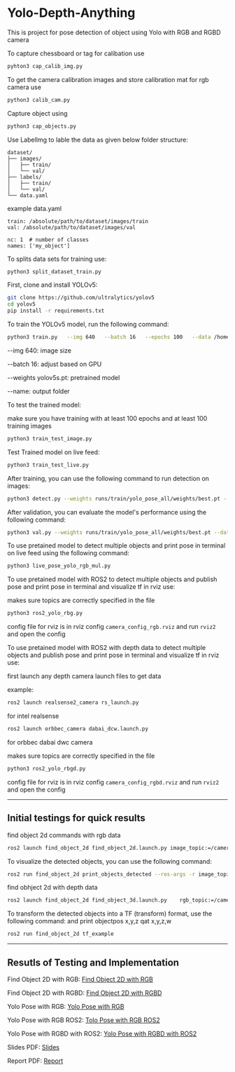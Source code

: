 # Yolo-Depth-Anything
This is project for pose detection of object using Yolo with RGB and RGBD camera

To capture chessboard or tag for calibation use 

```bash
pyhton3 cap_calib_img.py
```

To get the camera calibration images and store calibration mat for rgb camera use 

```bash
python3 calib_cam.py
```
Capture object using 
```bash
python3 cap_objects.py
```

Use LabelImg to lable the data as given below folder structure:
```
dataset/
├── images/
│   ├── train/
│   └── val/
├── labels/
│   ├── train/
│   └── val/
└── data.yaml
```

example data.yaml

```
train: /absolute/path/to/dataset/images/train
val: /absolute/path/to/dataset/images/val

nc: 1  # number of classes
names: ['my_object']
```

To splits data sets for training use:


```bash 
python3 split_dataset_train.py
```


First, clone and install YOLOv5:

```bash
git clone https://github.com/ultralytics/yolov5
cd yolov5
pip install -r requirements.txt
```


To train the YOLOv5 model, run the following command:
```bash 
python3 train.py   --img 640   --batch 16   --epochs 100   --data /home/kamal/prcv_ws/src/prcv_project/dataset/data.yaml   --weights yolov5s.pt   --name yolo_my_object
```

--img 640: image size

--batch 16: adjust based on GPU

--weights yolov5s.pt: pretrained model

--name: output folder



To test the trained model:

make sure you have training with at least 100 epochs and at least 100 training images

```bash
python3 train_test_image.py
```

Test Trained model on live feed:

```bash
python3 train_test_live.py
```

After training, you can use the following command to run detection on images:
```bash
python3 detect.py --weights runs/train/yolo_pose_all/weights/best.pt --source /home/kamal/prcv_ws/src/prcv_project/dataset_objects_raw/blue_box_00.jpg --conf 0.1
```

After validation, you can evaluate the model's performance using the following command:
```bash
python3 val.py --weights runs/train/yolo_pose_all/weights/best.pt --data /home/kamal/prcv_ws/src/prcv_project/dataset_objects_raw/blue_box_00.jpg --img 640
```


To use pretained model to detect multiple objects and print pose in terminal on live feed using the following command:

```bash
python3 live_pose_yolo_rgb_mul.py
```

To use pretained model with ROS2 to detect multiple objects and publish pose and print pose in terminal and visualize tf in rviz use:

makes sure topics are correctly specified in the file

```bash
python3 ros2_yolo_rbg.py
```

config file for rviz is in rviz config `camera_config_rgb.rviz` and run `rviz2` and open the config

To use pretained model with ROS2 with depth data to detect multiple objects and publish pose and print pose in terminal and visualize tf in rviz use:

first launch any depth camera launch files to get data 

example:

```bash
ros2 launch realsense2_camera rs_launch.py
```
for intel realsense

```bash
ros2 launch orbbec_camera dabai_dcw.launch.py
```
for orbbec dabai dwc camera


makes sure topics are correctly specified in the file

```bash
python3 ros2_yolo_rbgd.py
```

config file for rviz is in rviz config `camera_config_rgbd.rviz` and run `rviz2` and open the config

---

## Initial testings for quick results

find object 2d commands with rgb data

```bash
ros2 launch find_object_2d find_object_2d.launch.py image_topic:=/camera/color/image_raw
```

To visualize the detected objects, you can use the following command:
```bash
ros2 run find_object_2d print_objects_detected --ros-args -r image_topic:=/camera/color/image_raw
```

find obhject 2d with depth data
```bash
ros2 launch find_object_2d find_object_3d.launch.py    rgb_topic:=/camera/color/image_raw    depth_topic:=/camera/depth/image_raw    camera_info_topic:=/camera/color/camera_info
```

To transform the detected objects into a TF (transform) format, use the following command: and print objectpos  x,y,z qat x,y,z,w
```bash
ros2 run find_object_2d tf_example
```

---

## Resutls of Testing and Implementation

Find Object 2D with RGB: [Find Object 2D with RGB](https://northeastern-my.sharepoint.com/:v:/g/personal/bathirappan_k_northeastern_edu/Ea4JxP7BJMFIuXxaXjcpGHQBJHKGYEXYXtzXOjnLCEDoXg?nav=eyJyZWZlcnJhbEluZm8iOnsicmVmZXJyYWxBcHAiOiJPbmVEcml2ZUZvckJ1c2luZXNzIiwicmVmZXJyYWxBcHBQbGF0Zm9ybSI6IldlYiIsInJlZmVycmFsTW9kZSI6InZpZXciLCJyZWZlcnJhbFZpZXciOiJNeUZpbGVzTGlua0NvcHkifX0&e=W5sxz9)

Find Object 2D with RGBD: [Find Object 2D with RGBD](https://northeastern-my.sharepoint.com/:v:/g/personal/bathirappan_k_northeastern_edu/EVdToBsxvjxOnk2Q79hJokcBTSXHQ4QwtZDPhUUWOgcO6w?nav=eyJyZWZlcnJhbEluZm8iOnsicmVmZXJyYWxBcHAiOiJPbmVEcml2ZUZvckJ1c2luZXNzIiwicmVmZXJyYWxBcHBQbGF0Zm9ybSI6IldlYiIsInJlZmVycmFsTW9kZSI6InZpZXciLCJyZWZlcnJhbFZpZXciOiJNeUZpbGVzTGlua0NvcHkifX0&e=oUcaiI)


Yolo Pose with RGB: [Yolo Pose with RGB](https://northeastern-my.sharepoint.com/:v:/g/personal/bathirappan_k_northeastern_edu/EW2yHnzN0yxJq8-igMf5mcMBIb_pyGVl9qZl5zDWKYU09g?nav=eyJyZWZlcnJhbEluZm8iOnsicmVmZXJyYWxBcHAiOiJPbmVEcml2ZUZvckJ1c2luZXNzIiwicmVmZXJyYWxBcHBQbGF0Zm9ybSI6IldlYiIsInJlZmVycmFsTW9kZSI6InZpZXciLCJyZWZlcnJhbFZpZXciOiJNeUZpbGVzTGlua0NvcHkifX0&e=kQay3P)

Yolo Pose with RGB ROS2: [Tolo Pose with RGB ROS2](https://northeastern-my.sharepoint.com/:v:/g/personal/bathirappan_k_northeastern_edu/EbHnH4MbzoNOlN4eNUQCpSYBuv4aFUsNxaIrhL-Nx8LVDw?nav=eyJyZWZlcnJhbEluZm8iOnsicmVmZXJyYWxBcHAiOiJPbmVEcml2ZUZvckJ1c2luZXNzIiwicmVmZXJyYWxBcHBQbGF0Zm9ybSI6IldlYiIsInJlZmVycmFsTW9kZSI6InZpZXciLCJyZWZlcnJhbFZpZXciOiJNeUZpbGVzTGlua0NvcHkifX0&e=yjglKD)

Yolo Pose with RGBD with ROS2: [Yolo Pose with RGBD with ROS2](https://northeastern-my.sharepoint.com/:v:/g/personal/bathirappan_k_northeastern_edu/EbR35_Wf2xNGhzIBNi4bSxMByc22Z1GSkmpWv6g6fNUO2g?nav=eyJyZWZlcnJhbEluZm8iOnsicmVmZXJyYWxBcHAiOiJPbmVEcml2ZUZvckJ1c2luZXNzIiwicmVmZXJyYWxBcHBQbGF0Zm9ybSI6IldlYiIsInJlZmVycmFsTW9kZSI6InZpZXciLCJyZWZlcnJhbFZpZXciOiJNeUZpbGVzTGlua0NvcHkifX0&e=2hWY1Q)

Slides PDF: [Slides](./Presented%20by%20Kamalnath%20and%20Ahilesh.pdf)

Report PDF: [Report](./PRCV%20Report.pdf)
